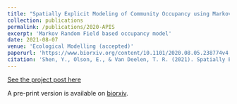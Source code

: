 ```yaml
---
title: "Spatially Explicit Modeling of Community Occupancy using Markov Random Field Models with Imperfect Observation: Mesocarnivores in Apostle Islands National Lakeshore."
collection: publications
permalink: /publications/2020-APIS
excerpt: 'Markov Random Field based occupancy model'
date: 2021-08-07
venue: 'Ecological Modelling (accepted)'
paperurl: 'https://www.biorxiv.org/content/10.1101/2020.08.05.238774v4'
citation: 'Shen, Y., Olson, E., & Van Deelen, T. R. (2021). Spatially Explicit Modeling of Community Occupancy using Markov Random Field Models with Imperfect Observation: Mesocarnivores in Apostle Islands National Lakeshore. Ecological Modelling (accpeted).'
---
```


[See the project post here](https://YunyiShen.github.io/research/2019-IsingOccu)

A pre-print version is available on [biorxiv](https://www.biorxiv.org/content/10.1101/2020.08.05.238774v4). 
